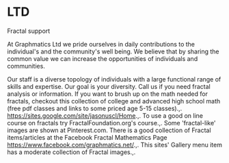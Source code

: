 # LTD
Fractal support

At Graphmatics Ltd we pride ourselves in daily contributions to the individual's and the community's well being. We believe that by sharing the common value we can increase the opportunities of individuals and communities.

  Our staff is a diverse topology of individuals with a large functional range of skills and expertise. Our goal is your diversity. Call us if you need fractal analysis or information. If you want to brush up on the math needed for fractals, checkout this collection of college and advanced high school math (free pdf classes and links to some priced age 5-15 classes).,. https://sites.google.com/site/jasonuscl/Home.,. To use a good on line course on fractals try FractalFoundation.org's course.,. Some 'fractal-like' images are shown at Pinterest.com. There is a good collection of Fractal items/articles at the Facebook Fractal Mathematics Page https://www.facebook.com/graphmatics.net/.,. This sites' Gallery menu item has a moderate collection of Fractal images.,.
